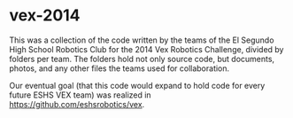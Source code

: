 vex-2014
========

This was a collection of the code written by the teams of the El Segundo High School Robotics Club for the 2014 Vex Robotics Challenge, divided by folders per team.  The folders hold not only source code, but documents, photos, and any other files the teams used for collaboration.

Our eventual goal (that this code would expand to hold code for every future ESHS VEX team) was realized in https://github.com/eshsrobotics/vex.
